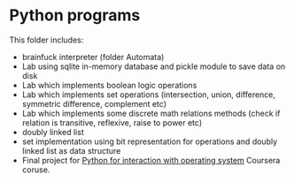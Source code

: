 # Python programs

This folder includes:

* brainfuck interpreter (folder Automata)
* Lab using sqlite in-memory database and pickle module to save data on disk
* Lab which implements boolean logic operations
* Lab which implements set operations (intersection, union, difference, symmetric difference, complement etc)
* Lab which implements some discrete math relations methods (check if relation is transitive, reflexive, raise to power etc)
* doubly linked list 
* set implementation using bit representation for operations and doubly linked list as data structure
* Final project for [Python for interaction with operating system](https://www.coursera.org/learn/python-operating-system) Coursera coruse.

